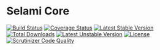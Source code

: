 # Selami Core

[![Build Status](https://api.travis-ci.org/selamiphp/core.svg?branch=master)](https://travis-ci.org/selami/core) [![Coverage Status](https://coveralls.io/repos/github/selamiphp/core/badge.svg?branch=master)](https://coveralls.io/github/selamiphp/core?branch=master) [![Latest Stable Version](https://poser.pugx.org/selami/core/v/stable)](https://packagist.org/packages/selami/core) [![Total Downloads](https://poser.pugx.org/selami/core/downloads)](https://packagist.org/packages/selami/core) [![Latest Unstable Version](https://poser.pugx.org/selami/core/v/unstable)](https://packagist.org/packages/selami/core) [![License](https://poser.pugx.org/selami/core/license)](https://packagist.org/packages/selami/core)
[![Scrutinizer Code Quality](https://scrutinizer-ci.com/g/selami/core/badges/quality-score.png?b=master)](https://scrutinizer-ci.com/g/selami/core/)
